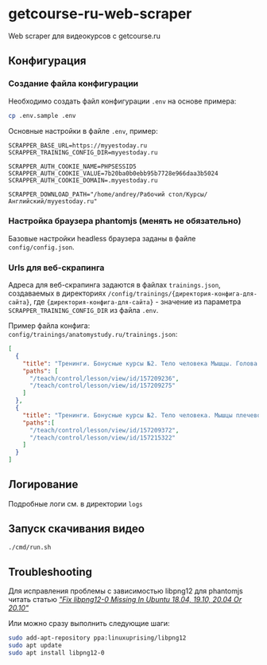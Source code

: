 # getcourse-ru-web-scraper
Web scraper для видеокурсов с getcourse.ru

## Конфигурация
### Создание файла конфигурации
Необходимо создать файл конфигурации ```.env``` на основе примера:
```bash
cp .env.sample .env
```
Основные настройки в файле ```.env```, пример:
```
SCRAPPER_BASE_URL=https://myyestoday.ru
SCRAPPER_TRAINING_CONFIG_DIR=myyestoday.ru

SCRAPPER_AUTH_COOKIE_NAME=PHPSESSID5
SCRAPPER_AUTH_COOKIE_VALUE=7b20ba0b0ebb95b7728e966daa3b5024
SCRAPPER_AUTH_COOKIE_DOMAIN=.myyestoday.ru

SCRAPPER_DOWNLOAD_PATH="/home/andrey/Рабочий стол/Курсы/Английский/myyestoday.ru"
```

### Настройка браузера phantomjs (менять не обязательно)
Базовые настройки headless браузера заданы в файле ```config/config.json```.

### Urls для веб-скрапинга
Адреса для веб-скрапинга задаются в файлах ```trainings.json```, создаваемых в директориях ```/config/trainings/{директория-конфига-для-сайта}```, где ```{директория-конфига-для-сайта}``` - значение из параметра ```SCRAPPER_TRAINING_CONFIG_DIR``` из файла ```.env```.

Пример файла конфига: ```config/trainings/anatomystudy.ru/trainings.json```:
```json
[
  {
    "title": "Тренинги. Бонусные курсы №2. Тело человека Мышцы. Голова и шея",
    "paths": [
      "/teach/control/lesson/view/id/157209236",
      "/teach/control/lesson/view/id/157209275"
    ]
  },
  {
    "title": "Тренинги. Бонусные курсы №2. Тело человека. Мышцы плечевого пояса",
    "paths":[
      "/teach/control/lesson/view/id/157209372",
      "/teach/control/lesson/view/id/157215322"
    ]
  }
]
```
## Логирование 
Подробные логи см. в директории ```logs```

## Запуск скачивания видео
```bash
./сmd/run.sh
```

## Troubleshooting 
Для исправления проблемы с зависимостью libpng12 для phantomjs читать статью 
*["Fix libpng12-0 Missing In Ubuntu 18.04, 19.10, 20.04 Or 20.10"](https://www.linuxuprising.com/2018/05/fix-libpng12-0-missing-in-ubuntu-1804.html)*

Или можно сразу выполнить следующие шаги: 
```bash
sudo add-apt-repository ppa:linuxuprising/libpng12
sudo apt update
sudo apt install libpng12-0
```